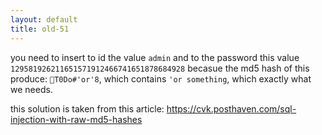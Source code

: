 ```yaml
---
layout: default
title: old-51
---
```




you need to insert to id the value `admin`
and to the password this value `129581926211651571912466741651878684928`
becasue the md5 hash of this produce: `T0Do#'or'8`, which contains `'or something`, which exactly what we needs.

this solution is taken from this article:
https://cvk.posthaven.com/sql-injection-with-raw-md5-hashes


